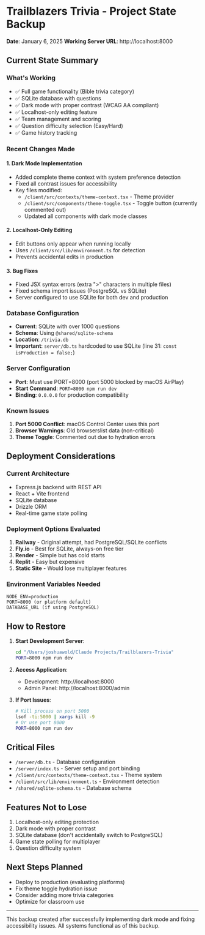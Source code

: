# Trailblazers Trivia - Project State Backup
**Date**: January 6, 2025
**Working Server URL**: http://localhost:8000

## Current State Summary

### What's Working
- ✅ Full game functionality (Bible trivia category)
- ✅ SQLite database with questions
- ✅ Dark mode with proper contrast (WCAG AA compliant)
- ✅ Localhost-only editing feature
- ✅ Team management and scoring
- ✅ Question difficulty selection (Easy/Hard)
- ✅ Game history tracking

### Recent Changes Made

#### 1. Dark Mode Implementation
- Added complete theme context with system preference detection
- Fixed all contrast issues for accessibility
- Key files modified:
  - `/client/src/contexts/theme-context.tsx` - Theme provider
  - `/client/src/components/theme-toggle.tsx` - Toggle button (currently commented out)
  - Updated all components with dark mode classes

#### 2. Localhost-Only Editing
- Edit buttons only appear when running locally
- Uses `/client/src/lib/environment.ts` for detection
- Prevents accidental edits in production

#### 3. Bug Fixes
- Fixed JSX syntax errors (extra ">" characters in multiple files)
- Fixed schema import issues (PostgreSQL vs SQLite)
- Server configured to use SQLite for both dev and production

### Database Configuration
- **Current**: SQLite with over 1000 questions
- **Schema**: Using `@shared/sqlite-schema`
- **Location**: `/trivia.db`
- **Important**: `server/db.ts` hardcoded to use SQLite (line 31: `const isProduction = false;`)

### Server Configuration
- **Port**: Must use PORT=8000 (port 5000 blocked by macOS AirPlay)
- **Start Command**: `PORT=8000 npm run dev`
- **Binding**: `0.0.0.0` for production compatibility

### Known Issues
1. **Port 5000 Conflict**: macOS Control Center uses this port
2. **Browser Warnings**: Old browserslist data (non-critical)
3. **Theme Toggle**: Commented out due to hydration errors

## Deployment Considerations

### Current Architecture
- Express.js backend with REST API
- React + Vite frontend
- SQLite database
- Drizzle ORM
- Real-time game state polling

### Deployment Options Evaluated
1. **Railway** - Original attempt, had PostgreSQL/SQLite conflicts
2. **Fly.io** - Best for SQLite, always-on free tier
3. **Render** - Simple but has cold starts
4. **Replit** - Easy but expensive
5. **Static Site** - Would lose multiplayer features

### Environment Variables Needed
```
NODE_ENV=production
PORT=8000 (or platform default)
DATABASE_URL (if using PostgreSQL)
```

## How to Restore

1. **Start Development Server**:
   ```bash
   cd "/Users/joshuawold/Claude Projects/Trailblazers-Trivia"
   PORT=8000 npm run dev
   ```

2. **Access Application**:
   - Development: http://localhost:8000
   - Admin Panel: http://localhost:8000/admin

3. **If Port Issues**:
   ```bash
   # Kill process on port 5000
   lsof -ti:5000 | xargs kill -9
   # Or use port 8000
   PORT=8000 npm run dev
   ```

## Critical Files
- `/server/db.ts` - Database configuration
- `/server/index.ts` - Server setup and port binding
- `/client/src/contexts/theme-context.tsx` - Theme system
- `/client/src/lib/environment.ts` - Environment detection
- `/shared/sqlite-schema.ts` - Database schema

## Features Not to Lose
1. Localhost-only editing protection
2. Dark mode with proper contrast
3. SQLite database (don't accidentally switch to PostgreSQL)
4. Game state polling for multiplayer
5. Question difficulty system

## Next Steps Planned
- Deploy to production (evaluating platforms)
- Fix theme toggle hydration issue
- Consider adding more trivia categories
- Optimize for classroom use

---
This backup created after successfully implementing dark mode and fixing accessibility issues.
All systems functional as of this backup.